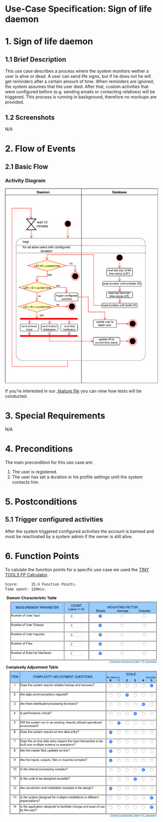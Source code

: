 # Use-Case Specification: Sign of life daemon

# 1. Sign of life daemon

## 1.1 Brief Description
This use case describes a process where the system monitors wether a user is alive or dead. A user can send life signs, but if he does not he will get reminders after a certain amount of time. When reminders are ignored, the system assumes that the user died. After that, custom activities that were configured before (e.g. sending emails or contacting relatives) will be triggered. This process is running in background, therefore no mockups are provided.

## 1.2 Screenshots

N/A

# 2. Flow of Events

## 2.1 Basic Flow

### Activity Diagram
![Activity Diagram](../ActivityDiagrams/sign_of_life_daemon.png)

If you're interested in our [.feature file](https://raw.githubusercontent.com/DigiWill-dhbw/DigiWill/master/Backend/src/test/resources/cucumber/signOfLifeDaemon.feature) you can view how tests will be conducted.

# 3. Special Requirements

N/A

# 4. Preconditions
The main precondition for this use case are:

 1. The user is registered.
 1. The user has set a duration in his profile settings until the system contacts him.

# 5. Postconditions

## 5.1 Trigger configured activities
After the system triggered configured activities the account is banned and must be reactivated by a system admin if the owner is still alive.

# 6. Function Points
To calulate the function points for a specific use case we used the [TINY TOOLS FP Calculator](http://groups.umd.umich.edu/cis/course.des/cis525/js/f00/harvey/FP_Calc.html).

    Score:      15.6 Function Points.
    Time spent: 120min.

![domain table](../FunctionPoints/sign_of_life_daemon_1.png)
![complexity table](../FunctionPoints/sign_of_life_daemon_2.png)
